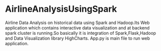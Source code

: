 # AirlineAnalysisUsingSpark
Airline Data Analysis on historical data using Spark and Hadoop.Its Web application which contains interactive data visualization and at backend spark cluster is running.So basically it is integration of Spark,Flask,Hadoop and Data Visualization library HighCharts.
App.py is main file to run web application.

